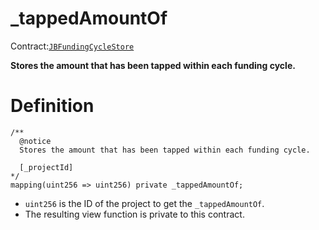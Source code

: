 # \_tappedAmountOf

Contract:[`JBFundingCycleStore`](../)​

**Stores the amount that has been tapped within each funding cycle.**

# Definition

```solidity
/** 
  @notice
  Stores the amount that has been tapped within each funding cycle.
  
  [_projectId]
*/
mapping(uint256 => uint256) private _tappedAmountOf;
```

* `uint256` is the ID of the project to get the `_tappedAmountOf`.
* The resulting view function is private to this contract.
